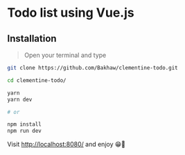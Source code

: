 # Todo list using Vue.js

## Installation

> Open your terminal and type

```bash
git clone https://github.com/Bakhaw/clementine-todo.git

cd clementine-todo/

yarn
yarn dev

# or

npm install
npm run dev
```

Visit [http://localhost:8080/](http://localhost:8080/) and enjoy 😁🍿

